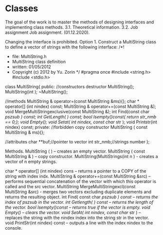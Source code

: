 # Classes
The goal of the work is to master the methods of designing interfaces and implementing class methods.
3.1. Theoretical information.
3.2. Job assignment
Job assignment. (01.12.2020).

Changing the interface is prohibited.
Option 1.
Construct a MultiString class to define a vector of strings with the following interface:
/*!
  * file: MultiString.h
  * MultiString class definition
  * written: 01/05/2012
  * Copyright (c) 2012 by Yu. Zorin
  */
#pragma once
#include <string.h>
#include <stdio.h>

class MultiString{
public:
//constructors destructor
MultiString();
MultiString(int );
~MultiString();

//methods
MultiString & operator=(const MultiString &ms){};
char * operator[] (int nindex) const;
MultiString & operator+=(const MultiString &);
void MergeMultiStringexclusive(const MultiString &);
int Find(const char *pszsub ) const;
int GetLength( ) const;
bool Isempty()const{ return str_nmb == 0;};
void Empty();
void Setat( int nindex, const char* str );
void Printstr(int nindex) const;
private:
//forbidden copy constructor
MultiString ( const MultiString & ms){};

//attributes
char **buf;//pointer to vector
int str_nmb;//strings number
};

Methods.
MultiString ( ) – creates an empty vector.
MultiString ( const MultiString & ) – copy constructor.
MultiString(MultiStrings(int n ) - creates a vector of n empty strings.

char * operator[] (int nindex) cons – returns a pointer to a COPY of the string with index indx.
MultiString & operator+=(const MultiString &src) – performs sequential concatenation of the vector with which this operator is called and the src vector.
MultiString MergeMultiStringexcl(const MultiString &src) - merges two vectors excluding duplicate elements and returns the resulting object.
int Find( const char *pszsub ) const – returns the index of pszsub in the vector.
int Getlength( ) const – returns the length of the vector.
bool Isempty()const – returns true if the vector is empty.
void Empty() – clears the vector.
void SetAt( int nindex, const char* str ) – replaces the string with the nindex index into the string str in the vector.
void PrintStr(int nindex) const – outputs a line with the index nindex to the console.
